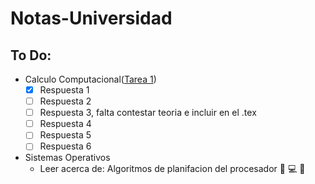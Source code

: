 # Notas-Universidad

## To Do:
- Calculo Computacional([Tarea 1](Calculo-Computacional/Taree1/Primera_tarea_Semestre_I_2016.pdf))
  - [x] Respuesta 1
  - [ ] Respuesta 2
  - [ ] Respuesta 3, falta contestar teoria e incluir en el .tex
  - [ ] Respuesta 4
  - [ ] Respuesta 5
  - [ ] Respuesta 6

- Sistemas Operativos
  - Leer acerca de: Algoritmos de planifacion del procesador :pizza: :computer: :pizza:
